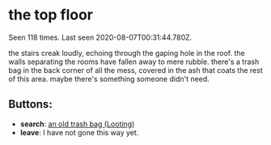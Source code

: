 # the top floor

Seen 118 times. Last seen 2020-08-07T00:31:44.780Z.

the stairs creak loudly, echoing through the gaping hole in the roof. the walls separating the rooms have fallen away to mere rubble. there's a trash bag in the back corner of all the mess, covered in the ash that coats the rest of this area. maybe there's something someone didn't need.

## Buttons:

- **search**: [an old trash bag (Looting)](an-old-trash-bag--Looting--hamcoi.md)
- **leave**: I have not gone this way yet.